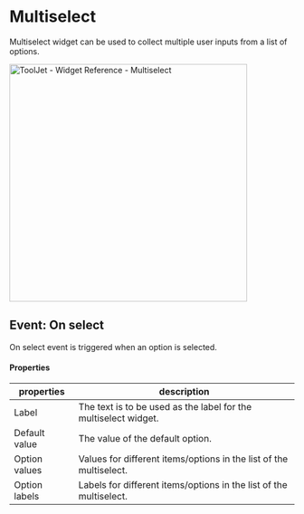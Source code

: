 # Multiselect

Multiselect widget can be used to collect multiple user inputs from a list of options.


<img class="screenshot-full" src="/img/widgets/multiselect/multiselect.gif" alt="ToolJet - Widget Reference - Multiselect" height="420"/>

## Event: On select

On select event is triggered when an option is selected.

#### Properties

| properties      | description |
| ----------- | ----------- |
| Label | The text is to be used as the label for the multiselect widget. |
| Default value | The value of the default option. |
| Option values | Values for different items/options in the list of the multiselect. |
| Option labels | Labels for different items/options in the list of the multiselect.  |
